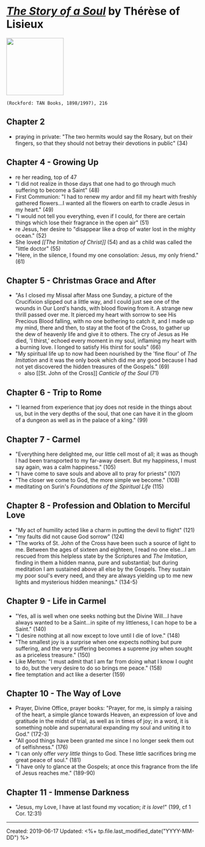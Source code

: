 
# [*The Story of a Soul*](https://tanbooks.com/products/books/saints/autobiographies/the-story-of-a-soul-the-autobiography-of-st-therese-of-lisieux/) by Thérèse of Lisieux

<img src="https://external-content.duckduckgo.com/iu/?u=https%3A%2F%2Fimages-na.ssl-images-amazon.com%2Fimages%2FI%2F51xHHWbn40L._SY291_BO1%2C204%2C203%2C200_QL40_ML2_.jpg&f=1&nofb=1" width=150>

`(Rockford: TAN Books, 1898/1997), 216`

## Chapter 2
- praying in private: "The two hermits would say the Rosary, but on their fingers, so that they should not betray their devotions in public" (34)

## Chapter 4 - Growing Up
- re her reading, top of 47
- "I did not realize in those days that one had to go through much suffering to become a Saint" (48)
- First Communion: "I had to renew my ardor and fill my heart with freshly gathered flowers...I wanted all the flowers on earth to cradle Jesus in my heart." (49)
- "I would not tell you everything, even if I could, for there are certain things which lose their fragrance in the open air" (51)
- re Jesus, her desire to "disappear like a drop of water lost in the mighty ocean." (52)
- She loved *[[The Imitation of Christ]]* (54) and as a child was called the "little doctor" (55)
- "Here, in the silence, I found my one consolation: Jesus, my only friend." (61)

## Chapter 5 - Christmas Grace and After
- "As I closed my Missal after Mass one Sunday, a picture of the Crucifixion slipped out a little way, and I could just see one of the wounds in Our Lord's hands, with blood flowing from it. A strange new thrill passed over me. It pierced my heart with sorrow to see His Precious Blood falling, with no one bothering to catch it, and I made up my mind, there and then, to stay at the foot of the Cross, to gather up the dew of heavenly life and give it to others. The cry of Jesus as He died, 'I thirst,' echoed every moment in my soul, inflaming my heart with a burning love. I longed to satisfy His thirst for souls" (66)
- "My spiritual life up to now had been nourished by the 'fine flour' of *The Imitation* and it was the only book which did me any good because I had not yet discovered the hidden treasures of the Gospels." (69)
  - also [[St. John of the Cross]] *Canticle of the Soul* (71)

## Chapter 6 - Trip to Rome
- "I learned from experience that joy does not reside in the things about us, but in the very depths of the soul, that one can have it in the gloom of a dungeon as well as in the palace of a king." (99)

## Chapter 7 - Carmel
- "Everything here delighted me, our little cell most of all; it was as though I had been transported to my far-away desert. But my happiness, I must say again, was a calm happiness." (105)
- "I have come to save souls and above all to pray for priests" (107)
- "The closer we come to God, the more simple we become." (108)
- meditating on Surin's *Foundations of the Spiritual Life* (115)

## Chapter 8 - Profession and Oblation to Merciful Love
- "My act of humility acted like a charm in putting the devil to flight" (121)
- "my faults did not cause God sorrow" (124)
- "The works of St. John of the Cross have been such a source of light to me. Between the ages of sixteen and eighteen, I read no one else...I am rescued from this helpless state by the Scriptures and *The Imitation*, finding in them a hidden manna, pure and substantial; but during meditation I am sustained above all else by the Gospels. They sustain my poor soul's every need, and they are always yielding up to me new lights and mysterious hidden meanings." (134-5)

## Chapter 9 - Life in Carmel
- "Yes, all is well when one seeks nothing but the Divine Will...I have always wanted to be a Saint...in spite of my littleness, I can hope to be a Saint." (140)
- "I desire nothing at all now except to love until I die of love." (148)
- "The smallest joy is a surprise when one expects nothing but pure suffering, and the very suffering becomes a supreme joy when sought as a priceless treasure." (150)
- Like Merton: "I must admit that I am far from doing what I know I ought to do, but the very desire to do so brings me peace." (158)
- flee temptation and act like a deserter (159)

## Chapter 10 - The Way of Love
- Prayer, Divine Office, prayer books: "Prayer, for me, is simply a raising of the heart, a simple glance towards Heaven, an expression of love and gratitude in the midst of trial, as well as in times of joy; in a word, it is something noble and supernatural expanding my soul and uniting it to God." (172-3)
- "All good things have been granted me since I no longer seek them out of selfishness." (176)
- "I can only offer *very little* things to God. These little sacrifices bring me great peace of soul." (181)
- "I have only to glance at the Gospels; at once this fragrance from the life of Jesus reaches me." (189-90)

## Chapter 11 - Immense Darkness
- "Jesus, my Love, I have at last found my vocation; *it is love*!" (199, cf 1 Cor. 12:31)

---
Created: 2019-06-17
Updated: <%+ tp.file.last_modified_date("YYYY-MM-DD") %>
